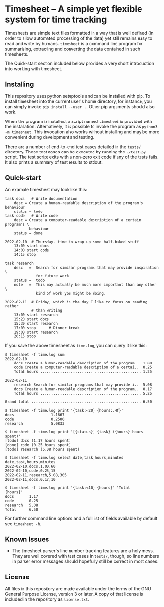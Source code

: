 # Timesheet – A simple yet flexible system for time tracking

Timesheets are simple text files formatted in a way that is well defined
(in order to allow automated processing of the data) yet still remains
easy to read and write by humans. `timesheet` is a command line program
for summarising, extracting and converting the data contained in such
timesheets.

The Quick-start section included below provides a very short introduction
into working with timesheet.

## Installing

This repository uses python setuptools and can be installed with pip. To
install timesheet into the current user's home directory, for instance,
you can simply invoke `pip install --user .`. Other pip arguments should
also work.

When the program is installed, a script named `timesheet` is provided with
the installation. Alternatively, it is possible to invoke the program as
`python3 -m timesheet`. This invocation also works without installing
and may be more convenient during development and testing.

There are a number of end-to-end test cases detailed in the `tests/`
directory. These test cases can be executed by running the `./test.py`
script. The test script exits with a non-zero exit code if any of the
tests fails. It also prints a summary of test results to stdout.

## Quick-start

An example timesheet may look like this:

```
task docs   # Write documentation
    desc = Create a human-readable description of the program's behaviour
    status = todo
task code   # Write code
    desc = Create a computer-readable description of a certain program's \
           behaviour
    status = done

2022-02-10  # Thursday, time to wrap up some half-baked stuff
    13:00 start docs
    14:00 start code
    14:15 stop

task research
    desc   =  Search for similar programs that may provide inspiration \
              for future work
    status =  todo
    note   =  This may actually be much more important than any other \
              kind of work you might be doing.

2022-02-11  # Friday, which is the day I like to focus on reading rather
            # than writing
    13:00 start research
    15:20 start docs
    15:30 start research
    17:00 stop      # Dinner break
    19:00 start research
    20:15 stop
```

If you save the above timesheet as `time.log`, you can query it like this:

```
$ timesheet -f time.log sum
2022-02-10
    docs Create a human-readable description of the program..  1.00
    code Create a computer-readable description of a certai..  0.25
    Total hours .............................................. 1.25

2022-02-11
    research Search for similar programs that may provide i..  5.08
    docs Create a human-readable description of the program..  0.17
    Total hours .............................................. 5.25

Grand total .................................................. 6.50
```

```
$ timesheet -f time.log print '{task:<20} {hours:.4f}'
docs                 1.1667
code                 0.2500
research             5.0833
```

```
$ timesheet -f time.log print '[{status}] {task} ({hours} hours spent)'
[todo] docs (1.17 hours spent)
[done] code (0.25 hours spent)
[todo] research (5.08 hours spent)
```

```
$ timesheet -f time.log select date,task,hours,minutes
date,task,hours,minutes
2022-02-10,docs,1.00,60
2022-02-10,code,0.25,15
2022-02-11,research,5.08,305
2022-02-11,docs,0.17,10
```

```
$ timesheet -f time.log print '{task:<10} {hours}' 'Total      {hours}'
docs       1.17
code       0.25
research   5.08
Total      6.50
```

For further command line options and a full list of fields available by
default see `timesheet -h`.

## Known Issues

- The timesheet parser's line number tracking features are a holy
  mess. They are well covered with test cases in `tests/`, though,
  so line numbers in parser error messages should hopefully still
  be correct in most cases.

## License

All files in this repository are made available under the terms of the
GNU General Purpose License, version 3 or later. A copy of that license
is included in the repository as `license.txt`.
